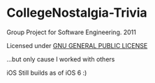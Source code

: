 CollegeNostalgia-Trivia
=======================

Group Project for Software Engineering. 2011

Licensed under [GNU GENERAL PUBLIC LICENSE](http://www.gnu.org/licenses/gpl.html)

...but only cause I worked with others

iOS Still builds as of iOS 6 :)

